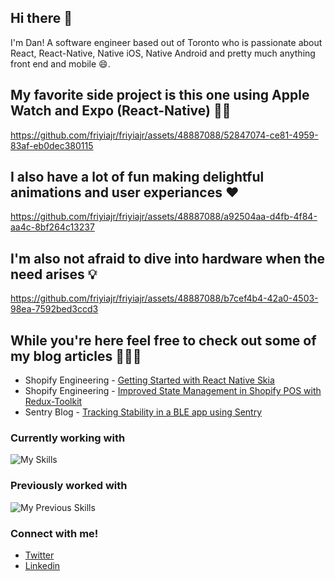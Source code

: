 ## Hi there 👋 

I'm Dan! A software engineer based out of Toronto who is passionate about React, React-Native, Native iOS, Native Android and pretty much anything front end and mobile 😄. 

## My favorite side project is this one using Apple Watch and Expo (React-Native) 👨‍🔬

https://github.com/friyiajr/friyiajr/assets/48887088/52847074-ce81-4959-83af-eb0dec380115

## I also have a lot of fun making delightful animations and user experiances ❤️

https://github.com/friyiajr/friyiajr/assets/48887088/a92504aa-d4fb-4f84-aa4c-8bf264c13237

## I'm also not afraid to dive into hardware when the need arises 💡

https://github.com/friyiajr/friyiajr/assets/48887088/b7cef4b4-42a0-4503-98ea-7592bed3ccd3

## While you're here feel free to check out some of my blog articles 👨🏻‍💻
* Shopify Engineering - [Getting Started with React Native Skia](https://shopify.engineering/getting-started-with-react-native-skia)
* Shopify Engineering - [Improved State Management in Shopify POS with Redux-Toolkit](https://shopify.engineering/react-redux-toolkit-migration)
* Sentry Blog - [Tracking Stability in a BLE app using Sentry](https://blog.sentry.io/tracking-stability-in-a-bluetooth-low-energy-based-react-native-app)

### Currently working with

![My Skills](https://skillicons.dev/icons?i=ts,js,react,redux,jest,graphql,github)

### Previously worked with

![My Previous Skills](https://skillicons.dev/icons?i=flutter,dart,swift,html,css,java,cpp)

### Connect with me!

* [Twitter](https://twitter.com/wa2goose)
* [Linkedin](https://www.linkedin.com/in/thefriyia/)







